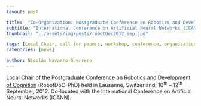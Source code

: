 ```yaml
---
layout: post

title:  "Co-Organization: Postgraduate Conference on Robotics and Development of Cognition"
subtitle: "International Conference on Artificial Neural Networks (ICANN)"
thumbnail: "../assets/img/posts/robotDoc2012_sep.jpg"

tags: [Local Chair, call for papers, workshop, conference, organization]
categories: [news]

author: Nicolás Navarro-Guerrero
---
```


Local Chair of the <a href="https://biecoll.ub.uni-bielefeld.de/index.php/robotdoc/index" target="_blank">Postgraduate Conference on Robotics and Development of Cognition</a> (RobotDoC-PhD) held in Lausanne, Switzerland, 10<sup>th</sup> &ndash; 12<sup>th</sup> September, 2012. Co-located with the International Conference on Artificial Neural Networks (ICANN).

<!--more-->

